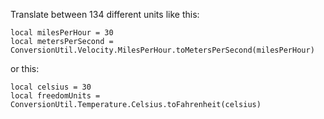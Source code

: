 Translate between 134 different units like this:
```luau
local milesPerHour = 30
local metersPerSecond = ConversionUtil.Velocity.MilesPerHour.toMetersPerSecond(milesPerHour)
```
or this:
```luau
local celsius = 30
local freedomUnits = ConversionUtil.Temperature.Celsius.toFahrenheit(celsius)
```
